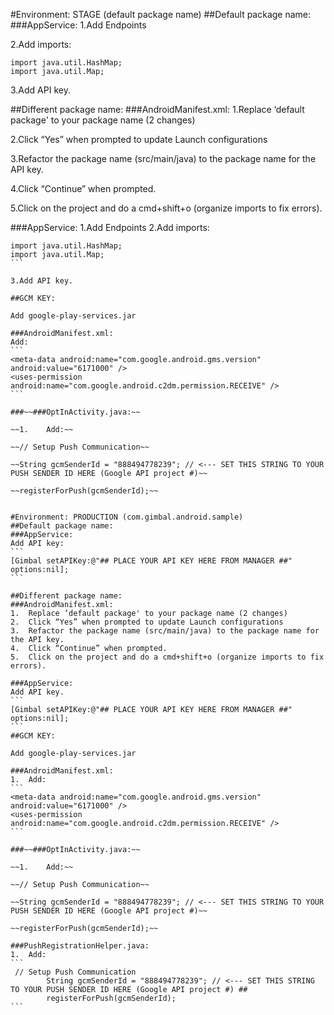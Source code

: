 #Environment: STAGE (default package name)
##Default package name:
###AppService:
1.Add Endpoints

2.Add imports:

```
import java.util.HashMap;
import java.util.Map;
```

3.Add API key.

##Different package name:
###AndroidManifest.xml:
1.Replace ‘default package' to your package name (2 changes)

2.Click “Yes” when prompted to update Launch configurations

3.Refactor the package name (src/main/java) to the package name for the API key.

4.Click “Continue” when prompted.

5.Click on the project and do a cmd+shift+o (organize imports to fix errors).

###AppService:
1.Add Endpoints
2.Add imports:
````
import java.util.HashMap;
import java.util.Map;
```

3.Add API key.

##GCM KEY:

Add google-play-services.jar

###AndroidManifest.xml:
Add: 
```
<meta-data android:name="com.google.android.gms.version" android:value="6171000" />
<uses-permission android:name="com.google.android.c2dm.permission.RECEIVE" />
```

###~~###OptInActivity.java:~~

~~1.	Add:~~

~~// Setup Push Communication~~

~~String gcmSenderId = "888494778239"; // <--- SET THIS STRING TO YOUR PUSH SENDER ID HERE (Google API project #)~~

~~registerForPush(gcmSenderId);~~


#Environment: PRODUCTION (com.gimbal.android.sample)
##Default package name:
###AppService:
Add API key:
```
[Gimbal setAPIKey:@"## PLACE YOUR API KEY HERE FROM MANAGER ##" options:nil];
```

##Different package name:
###AndroidManifest.xml:
1.	Replace ‘default package' to your package name (2 changes)
2.	Click “Yes” when prompted to update Launch configurations
3.	Refactor the package name (src/main/java) to the package name for the API key.
4.	Click “Continue” when prompted.
5.	Click on the project and do a cmd+shift+o (organize imports to fix errors).

###AppService:
Add API key.
```
[Gimbal setAPIKey:@"## PLACE YOUR API KEY HERE FROM MANAGER ##" options:nil];
```
##GCM KEY:

Add google-play-services.jar

###AndroidManifest.xml:
1.	Add: 
```
<meta-data android:name="com.google.android.gms.version" android:value="6171000" />
<uses-permission android:name="com.google.android.c2dm.permission.RECEIVE" />
```

###~~###OptInActivity.java:~~

~~1.	Add:~~

~~// Setup Push Communication~~

~~String gcmSenderId = "888494778239"; // <--- SET THIS STRING TO YOUR PUSH SENDER ID HERE (Google API project #)~~

~~registerForPush(gcmSenderId);~~

###PushRegistrationHelper.java:
1.	Add: 
```
 // Setup Push Communication
    	String gcmSenderId = "888494778239"; // <--- SET THIS STRING TO YOUR PUSH SENDER ID HERE (Google API project #) ##
    	registerForPush(gcmSenderId);
```
